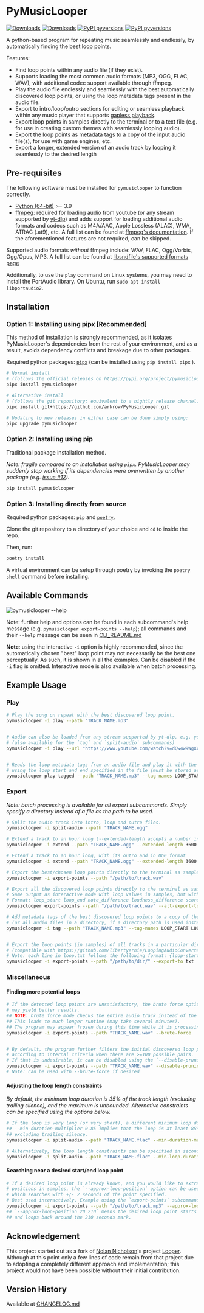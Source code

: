 # PyMusicLooper

[![Downloads](https://static.pepy.tech/badge/pymusiclooper)](https://pepy.tech/project/pymusiclooper)
[![Downloads](https://static.pepy.tech/badge/pymusiclooper/month)](https://pepy.tech/project/pymusiclooper)
[![PyPI pyversions](https://img.shields.io/pypi/v/pymusiclooper.svg)](https://pypi.python.org/pypi/pymusiclooper/)
[![PyPI pyversions](https://img.shields.io/pypi/pyversions/pymusiclooper.svg)](https://pypi.python.org/pypi/pymusiclooper/)

A python-based program for repeating music seamlessly and endlessly, by automatically finding the best loop points.

Features:

- Find loop points within any audio file (if they exist).
- Supports loading the most common audio formats (MP3, OGG, FLAC, WAV), with additional codec support available through ffmpeg.
- Play the audio file endlessly and seamlessly with the best automatically discovered loop points, or using the loop metadata tags present in the audio file.
- Export to intro/loop/outro sections for editing or seamless playback within any music player that supports [gapless playback](https://en.wikipedia.org/wiki/Gapless_playback).
- Export loop points in samples directly to the terminal or to a text file (e.g. for use in creating custom themes with seamlessly looping audio).
- Export the loop points as metadata tags to a copy of the input audio file(s), for use with game engines, etc.
- Export a longer, extended version of an audio track by looping it seamlessly to the desired length

## Pre-requisites

The following software must be installed for `pymusiclooper` to function correctly.

- [Python (64-bit)](https://www.python.org/downloads/) >= 3.9
- [ffmpeg](https://ffmpeg.org/download.html): required for loading audio from youtube (or any stream supported by [yt-dlp](https://github.com/yt-dlp/yt-dlp)) and adds support for loading additional audio formats and codecs such as M4A/AAC, Apple Lossless (ALAC), WMA, ATRAC (.at9), etc. A full list can be found at [ffmpeg's documentation](https://www.ffmpeg.org/general.html#Audio-Codecs). If the aforementioned features are not required, can be skipped.

Supported audio formats *without* ffmpeg include: WAV, FLAC, Ogg/Vorbis, Ogg/Opus, MP3.
A full list can be found at [libsndfile's supported formats page](https://libsndfile.github.io/libsndfile/formats.html)

Additionally, to use the `play` command on Linux systems, you may need to
install the PortAudio library. On Ubuntu, run `sudo apt install libportaudio2`.

## Installation

### Option 1: Installing using pipx [Recommended]

This method of installation is strongly recommended, as it isolates PyMusicLooper's dependencies from the rest of your environment,
and as a result, avoids dependency conflicts and breakage due to other packages.

Required python packages: [`pipx`](https://pypa.github.io/pipx/) (can be installed using `pip install pipx` ).

```sh
# Normal install
# (follows the official releases on https://pypi.org/project/pymusiclooper/)
pipx install pymusiclooper

# Alternative install
# (follows the git repository; equivalent to a nightly release channel)
pipx install git+https://github.com/arkrow/PyMusicLooper.git

# Updating to new releases in either case can be done simply using:
pipx upgrade pymusiclooper
```

### Option 2: Installing using pip

Traditional package installation method.

*Note: fragile compared to an installation using `pipx`. PyMusicLooper may suddenly stop working if its dependencies were overwritten by another package (e.g. [issue #12](https://github.com/arkrow/PyMusicLooper/issues/12)).*

```sh
pip install pymusiclooper
```

### Option 3: Installing directly from source

Required python packages: `pip` and [`poetry`](https://python-poetry.org/).

Clone the git repository to a directory of your choice and `cd` to inside the repo.

Then, run:

```sh
poetry install
```

A virtual environment can be setup through poetry by invoking the `poetry shell` command before installing.

## Available Commands

![pymusiclooper --help](https://github.com/arkrow/PyMusicLooper/raw/master/img/pymusiclooper.svg)

Note: further help and options can be found in each subcommand's help message (e.g. `pymusiclooper export-points --help`);
all commands and their `--help` message can be seen in [CLI_README.md](https://github.com/arkrow/PyMusicLooper/blob/master/CLI_README.md)

**Note**: using the interactive `-i` option is highly recommended, since the automatically chosen "best" loop point may not necessarily be the best one perceptually. As such, it is shown in all the examples. Can be disabled if the `-i` flag is omitted. Interactive mode is also available when batch processing.

## Example Usage

### Play

```sh
# Play the song on repeat with the best discovered loop point.
pymusiclooper -i play --path "TRACK_NAME.mp3"


# Audio can also be loaded from any stream supported by yt-dlp, e.g. youtube
# (also available for the `tag` and `split-audio` subcommands)
pymusiclooper -i play --url "https://www.youtube.com/watch?v=dQw4w9WgXcQ"


# Reads the loop metadata tags from an audio file and play it with the loop active
# using the loop start and end specified in the file (must be stored as samples)
pymusiclooper play-tagged --path "TRACK_NAME.mp3" --tag-names LOOP_START LOOP_END
```

### Export

*Note: batch processing is available for all export subcommands. Simply specify a directory instead of a file as the path to be used.*

```sh
# Split the audio track into intro, loop and outro files.
pymusiclooper -i split-audio --path "TRACK_NAME.ogg"

# Extend a track to an hour long (--extended-length accepts a number in seconds)
pymusiclooper -i extend --path "TRACK_NAME.ogg" --extended-length 3600

# Extend a track to an hour long, with its outro and in OGG format
pymusiclooper -i extend --path "TRACK_NAME.ogg" --extended-length 3600 --disable-fade-out --format "OGG"

# Export the best/chosen loop points directly to the terminal as sample points
pymusiclooper -i export-points --path "/path/to/track.wav"

# Export all the discovered loop points directly to the terminal as sample points
# Same output as interactive mode with loop values in samples, but without the formatting and pagination
# Format: loop_start loop_end note_difference loudness_difference score
pymusiclooper export-points --path "/path/to/track.wav" --alt-export-top -1

# Add metadata tags of the best discovered loop points to a copy of the input audio file
# (or all audio files in a directory, if a directory path is used instead)
pymusiclooper -i tag --path "TRACK_NAME.mp3" --tag-names LOOP_START LOOP_END


# Export the loop points (in samples) of all tracks in a particular directory to a loops.txt file
# (compatible with https://github.com/libertyernie/LoopingAudioConverter/)
# Note: each line in loop.txt follows the following format: {loop-start} {loop-end} {filename}
pymusiclooper -i export-points --path "/path/to/dir/" --export-to txt
```

### Miscellaneous

#### Finding more potential loops

```sh
# If the detected loop points are unsatisfactory, the brute force option `--brute-force`
# may yield better results.
## NOTE: brute force mode checks the entire audio track instead of the detected beats.
## This leads to much longer runtime (may take several minutes).
## The program may appear frozen during this time while it is processing in the background.
pymusiclooper -i export-points --path "TRACK_NAME.wav" --brute-force


# By default, the program further filters the initial discovered loop points
# according to internal criteria when there are >=100 possible pairs.
# If that is undesirable, it can be disabled using the `--disable-pruning` flag, e.g.
pymusiclooper -i export-points --path "TRACK_NAME.wav" --disable-pruning
# Note: can be used with --brute-force if desired
```

#### Adjusting the loop length constraints

*By default, the minimum loop duration is 35% of the track length (excluding trailing silence), and the maximum is unbounded.
Alternative constraints can be specified using the options below.*

```sh
# If the loop is very long (or very short), a different minimum loop duration can be specified.
## --min-duration-multiplier 0.85 implies that the loop is at least 85% of the track,
## excluding trailing silence.
pymusiclooper -i split-audio --path "TRACK_NAME.flac" --min-duration-multiplier 0.85

# Alternatively, the loop length constraints can be specified in seconds
pymusiclooper -i split-audio --path "TRACK_NAME.flac" --min-loop-duration 120 --max-loop-duration 150
```

#### Searching near a desired start/end loop point

```sh
# If a desired loop point is already known, and you would like to extract the best loop
# positions in samples, the `--approx-loop-position` option can be used,
# which searches with +/- 2 seconds of the point specified.
# Best used interactively. Example using the `export-points` subcommand:
pymusiclooper -i export-points --path "/path/to/track.mp3" --approx-loop-position 20 210
## `--approx-loop-position 20 210` means the desired loop point starts around 20 seconds
## and loops back around the 210 seconds mark.
```

## Acknowledgement

This project started out as a fork of [Nolan Nicholson](https://github.com/NolanNicholson)'s project [Looper](https://github.com/NolanNicholson/Looper/). Although at this point only a few lines of code remain from that project due to adopting a completely different approach and implementation; this project would not have been possible without their initial contribution.

## Version History

Available at [CHANGELOG.md](CHANGELOG.md)
